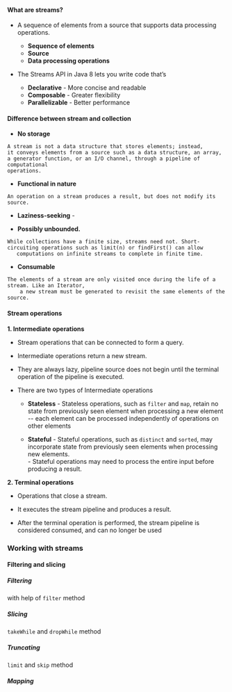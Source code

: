 #### **What are streams?**
- A sequence of elements from a source that supports data processing operations.
    * **Sequence of elements** 
    * **Source**  
    * **Data processing operations**
    
- The Streams API in Java 8 lets you write code that’s
    * **Declarative** - More concise and readable  
    * **Composable** -  Greater flexibility 
    * **Parallelizable** -  Better performance 
    

#### **Difference between stream and collection**

- **No storage**    
```
A stream is not a data structure that stores elements; instead, 
it conveys elements from a source such as a data structure, an array, 
a generator function, or an I/O channel, through a pipeline of computational 
operations. 
```

- **Functional in nature**  
``` 
An operation on a stream produces a result, but does not modify its source.
```

- **Laziness-seeking** -   

- **Possibly unbounded.**  
 ``` 
While collections have a finite size, streams need not. Short-circuiting operations such as limit(n) or findFirst() can allow   
    computations on infinite streams to complete in finite time.
```
    
- **Consumable**   
``` 
The elements of a stream are only visited once during the life of a stream. Like an Iterator,  
    a new stream must be generated to revisit the same elements of the source.
```

#### **Stream operations**

**1. Intermediate operations**  

- Stream operations that can be connected to form a query.

- Intermediate operations return a new stream.

- They are always lazy, pipeline source does not begin until the terminal operation of the pipeline is executed.

- There are two types of Intermediate operations
 
   *  **Stateless** - Stateless operations, <stype>such as `filter` and `map`, retain no state from previously seen element when processing a new element -- each element can be processed independently of operations on other elements
   
   *  **Stateful**  - Stateful operations, such as `distinct` and `sorted`, may incorporate state from previously seen elements when processing new elements.  
                    - Stateful operations may need to process the entire input before producing a result.
                   
**2. Terminal operations**

- Operations that close a stream.

- It executes the stream pipeline and produces a result. 

- After the terminal operation is performed, the stream pipeline is considered consumed, and can no longer be used

### **Working with streams**

#### **Filtering and slicing**

##### Filtering

with help of `filter` method

##### Slicing

`takeWhile` and     `dropWhile` method

 ##### Truncating 
 
 `limit` and `skip` method
 
 ##### Mapping
 
 

